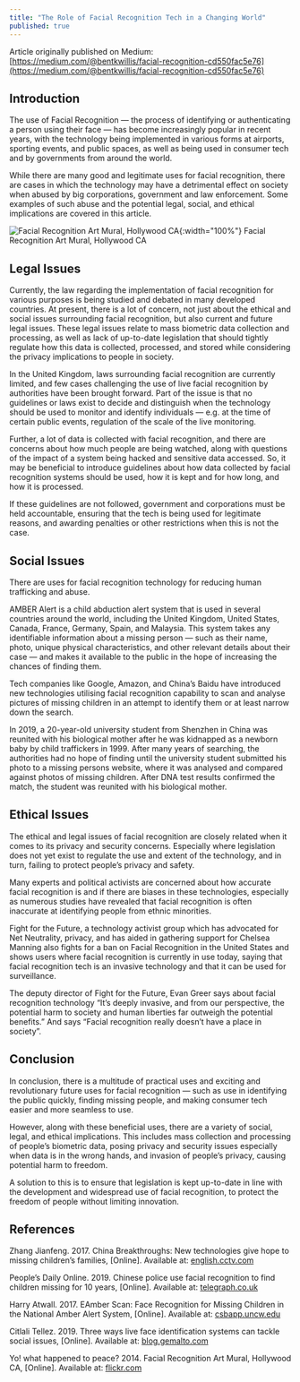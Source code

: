 ```yaml
---
title: "The Role of Facial Recognition Tech in a Changing World"
published: true
---
```

Article originally published on Medium: [https://medium.com/@bentkwillis/facial-recognition-cd550fac5e76](https://medium.com/@bentkwillis/facial-recognition-cd550fac5e76)


## Introduction
The use of Facial Recognition — the process of identifying or authenticating a person using their face — has become increasingly popular in recent years, with the technology being implemented in various forms at airports, sporting events, and public spaces, as well as being used in consumer tech and by governments from around the world.

While there are many good and legitimate uses for facial recognition, there are cases in which the technology may have a detrimental effect on society when abused by big corporations, government and law enforcement. Some examples of such abuse and the potential legal, social, and ethical implications are covered in this article.

![Facial Recognition Art Mural, Hollywood CA](https://miro.medium.com/max/1400/1*_u9WxQQ1wU7ZW9iObbdq0g.jpeg){:width="100%"}
Facial Recognition Art Mural, Hollywood CA

## Legal Issues
Currently, the law regarding the implementation of facial recognition for various purposes is being studied and debated in many developed countries. At present, there is a lot of concern, not just about the ethical and social issues surrounding facial recognition, but also current and future legal issues. These legal issues relate to mass biometric data collection and processing, as well as lack of up-to-date legislation that should tightly regulate how this data is collected, processed, and stored while considering the privacy implications to people in society.

In the United Kingdom, laws surrounding facial recognition are currently limited, and few cases challenging the use of live facial recognition by authorities have been brought forward. Part of the issue is that no guidelines or laws exist to decide and distinguish when the technology should be used to monitor and identify individuals — e.g. at the time of certain public events, regulation of the scale of the live monitoring.

Further, a lot of data is collected with facial recognition, and there are concerns about how much people are being watched, along with questions of the impact of a system being hacked and sensitive data accessed. So, it may be beneficial to introduce guidelines about how data collected by facial recognition systems should be used, how it is kept and for how long, and how it is processed.

If these guidelines are not followed, government and corporations must be held accountable, ensuring that the tech is being used for legitimate reasons, and awarding penalties or other restrictions when this is not the case.

## Social Issues
There are uses for facial recognition technology for reducing human trafficking and abuse.

AMBER Alert is a child abduction alert system that is used in several countries around the world, including the United Kingdom, United States, Canada, France, Germany, Spain, and Malaysia. This system takes any identifiable information about a missing person — such as their name, photo, unique physical characteristics, and other relevant details about their case — and makes it available to the public in the hope of increasing the chances of finding them.

Tech companies like Google, Amazon, and China’s Baidu have introduced new technologies utilising facial recognition capability to scan and analyse pictures of missing children in an attempt to identify them or at least narrow down the search.

In 2019, a 20-year-old university student from Shenzhen in China was reunited with his biological mother after he was kidnapped as a newborn baby by child traffickers in 1999. After many years of searching, the authorities had no hope of finding until the university student submitted his photo to a missing persons website, where it was analysed and compared against photos of missing children. After DNA test results confirmed the match, the student was reunited with his biological mother.

## Ethical Issues
The ethical and legal issues of facial recognition are closely related when it comes to its privacy and security concerns. Especially where legislation does not yet exist to regulate the use and extent of the technology, and in turn, failing to protect people’s privacy and safety.

Many experts and political activists are concerned about how accurate facial recognition is and if there are biases in these technologies, especially as numerous studies have revealed that facial recognition is often inaccurate at identifying people from ethnic minorities.

Fight for the Future, a technology activist group which has advocated for Net Neutrality, privacy, and has aided in gathering support for Chelsea Manning also fights for a ban on Facial Recognition in the United States and shows users where facial recognition is currently in use today, saying that facial recognition tech is an invasive technology and that it can be used for surveillance.

The deputy director of Fight for the Future, Evan Greer says about facial recognition technology “It’s deeply invasive, and from our perspective, the potential harm to society and human liberties far outweigh the potential benefits.” And says “Facial recognition really doesn’t have a place in society”.

## Conclusion
In conclusion, there is a multitude of practical uses and exciting and revolutionary future uses for facial recognition — such as use in identifying the public quickly, finding missing people, and making consumer tech easier and more seamless to use.

However, along with these beneficial uses, there are a variety of social, legal, and ethical implications. This includes mass collection and processing of people’s biometric data, posing privacy and security issues especially when data is in the wrong hands, and invasion of people’s privacy, causing potential harm to freedom.

A solution to this is to ensure that legislation is kept up-to-date in line with the development and widespread use of facial recognition, to protect the freedom of people without limiting innovation.

## References
Zhang Jianfeng. 2017. China Breakthroughs: New technologies give hope to missing children’s families, [Online]. Available at: [english.cctv.com](http://english.cctv.com/2017/10/30/ARTI7HkeOoAQJSi2Q9NEjCTY171030.shtml)

People’s Daily Online. 2019. Chinese police use facial recognition to find children missing for 10 years, [Online]. Available at: [telegraph.co.uk](https://www.telegraph.co.uk/peoples-daily-online/science/china-facial-recognition-missing-persons/)

Harry Atwall. 2017. EAmber Scan: Face Recognition for Missing Children in the National Amber Alert System, [Online]. Available at: [csbapp.uncw.edu](http://csbapp.uncw.edu/data/mscsis/annalspaper.aspx?v=11&i=2&p=3)

Citlali Tellez. 2019. Three ways live face identification systems can tackle social issues, [Online]. Available at: [blog.gemalto.com](https://blog.gemalto.com/corporate/2019/11/22/three-ways-live-face-identification-systems-can-tackle-social-issues/)

Yo! what happened to peace? 2014. Facial Recognition Art Mural, Hollywood CA, [Online]. Available at: [flickr.com](https://www.flickr.com/photos/yowhathappenedtopeace/15861645255)
